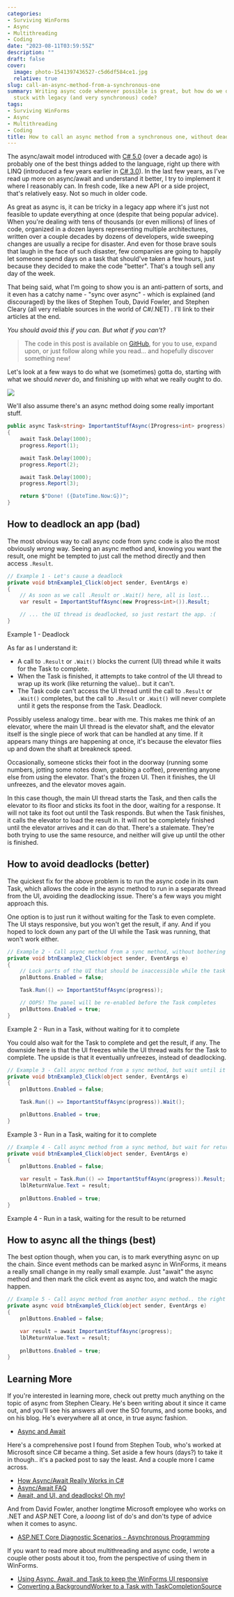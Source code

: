 ```yaml
---
categories:
- Surviving WinForms
- Async
- Multithreading
- Coding
date: "2023-08-11T03:59:55Z"
description: ""
draft: false
cover:
  image: photo-1541397436527-c5d6df584ce1.jpg
  relative: true
slug: call-an-async-method-from-a-synchronous-one
summary: Writing async code whenever possible is great, but how do we do it when we're
  stuck with legacy (and very synchronous) code?
tags:
- Surviving WinForms
- Async
- Multithreading
- Coding
title: How to call an async method from a synchronous one, without deadlocking
---
```

The async/await model introduced with [C# 5.0](https://learn.microsoft.com/en-us/dotnet/csharp/whats-new/csharp-version-history#c-version-50) (over a decade ago) is probably one of the best things added to the language, right up there with LINQ (introduced a few years earlier in [C# 3.0](https://learn.microsoft.com/en-us/dotnet/csharp/whats-new/csharp-version-history#c-version-30)). In the last few years, as I've read up more on async/await and understand it better, I try to implement it where I reasonably can. In fresh code, like a new API or a side project, that's relatively easy. Not so much in older code.

As great as async is, it can be tricky in a legacy app where it's just not feasible to update everything at once (despite that being popular advice). When you're dealing with tens of thousands (or even millions) of lines of code, organized in a dozen layers representing multiple architectures, written over a couple decades by dozens of developers, wide sweeping changes are usually a recipe for disaster. And even for those brave souls that laugh in the face of such disaster, few companies are going to happily let someone spend days on a task that should've taken a few hours, just because they decided to make the code "better". That's a tough sell any day of the week.

That being said, what I'm going to show you is an anti-pattern of sorts, and it even has a catchy name - "sync over async" - which is explained (and discouraged) by the likes of Stephen Toub, David Fowler, and Stephen Cleary (all very reliable sources in the world of C#/.NET) . I'll link to their articles at the end.

_You should avoid this if you can. But what if you can't?_

> The code in this post is available on [GitHub](https://github.com/grantwinney/SurvivingWinForms/tree/master/Threading/CallingAsyncMethodFromSynchronousCode), for you to use, expand upon, or just follow along while you read... and hopefully discover something new!

Let's look at a few ways to do what we (sometimes) gotta do, starting with what we should _never_ do, and finishing up with what we really ought to do.

![](https://grantwinney.com/content/images/2023/12/image-11.png)

We'll also assume there's an async method doing some really important stuff.

```csharp
public async Task<string> ImportantStuffAsync(IProgress<int> progress)
{
    await Task.Delay(1000);
    progress.Report(1);

    await Task.Delay(1000);
    progress.Report(2);

    await Task.Delay(1000);
    progress.Report(3);

    return $"Done! ({DateTime.Now:G})";
}
```

## How to deadlock an app (bad)

The most obvious way to call async code from sync code is also the most obviously _wrong_ way. Seeing an async method and, knowing you want the result, one might be tempted to just call the method directly and then access `.Result`.

```csharp
// Example 1 - Let's cause a deadlock
private void btnExample1_Click(object sender, EventArgs e)
{
    // As soon as we call .Result or .Wait() here, all is lost...
    var result = ImportantStuffAsync(new Progress<int>()).Result;

    // ... the UI thread is deadlocked, so just restart the app. :(
}
```

Example 1 - Deadlock

As far as I understand it:

- A call to `.Result` or `.Wait()` blocks the current (UI) thread while it waits for the Task to complete.
- When the Task is finished, it attempts to take control of the UI thread to wrap up its work (like returning the value).. but it can't.
- The Task code can't access the UI thread until the call to `.Result` or `.Wait()` completes, but the call to `.Result` or `.Wait()` will never complete until it gets the response from the Task. Deadlock.

Possibly useless analogy time.. bear with me. This makes me think of an elevator, where the main UI thread is the elevator shaft, and the elevator itself is the single piece of work that can be handled at any time. If it appears many things are happening at once, it's because the elevator flies up and down the shaft at breakneck speed.

Occasionally, someone sticks their foot in the doorway (running some numbers, jotting some notes down, grabbing a coffee), preventing anyone else from using the elevator. That's the frozen UI. Then it finishes, the UI unfreezes, and the elevator moves again.

In this case though, the main UI thread starts the Task, and then calls the elevator to its floor and sticks its foot in the door, waiting for a response. It will not take its foot out until the Task responds. But when the Task finishes, it calls the elevator to load the result in. It will not be completely finished until the elevator arrives and it can do that. There's a stalemate. They're both trying to use the same resource, and neither will give up until the other is finished.

## How to avoid deadlocks (better)

The quickest fix for the above problem is to run the async code in its own Task, which allows the code in the async method to run in a separate thread from the UI, avoiding the deadlocking issue. There's a few ways you might approach this.

One option is to just run it without waiting for the Task to even complete. The UI stays responsive, but you won't get the result, if any. And if you hoped to lock down any part of the UI while the Task was running, that won't work either.

```csharp
// Example 2 - Call async method from a sync method, without bothering to wait
private void btnExample2_Click(object sender, EventArgs e)
{
    // Lock parts of the UI that should be inaccessible while the task runs
    pnlButtons.Enabled = false;

    Task.Run(() => ImportantStuffAsync(progress));

    // OOPS! The panel will be re-enabled before the Task completes
    pnlButtons.Enabled = true;
}
```

Example 2 - Run in a Task, without waiting for it to complete

You could also wait for the Task to complete and get the result, if any. The downside here is that the UI freezes while the UI thread waits for the Task to complete. The upside is that it eventually unfreezes, instead of deadlocking.

```csharp
// Example 3 - Call async method from a sync method, but wait until it completes (freezes UI)
private void btnExample3_Click(object sender, EventArgs e)
{
    pnlButtons.Enabled = false;

    Task.Run(() => ImportantStuffAsync(progress)).Wait();

    pnlButtons.Enabled = true;
}
```

Example 3 - Run in a Task, waiting for it to complete

```csharp
// Example 4 - Call async method from a sync method, but wait for return value
private void btnExample4_Click(object sender, EventArgs e)
{
    pnlButtons.Enabled = false;

    var result = Task.Run(() => ImportantStuffAsync(progress)).Result;
    lblReturnValue.Text = result;
    
    pnlButtons.Enabled = true;
}
```

Example 4 - Run in a task, waiting for the result to be returned

## How to async all the things (best)

The best option though, when you can, is to mark everything async on up the chain. Since event methods can be marked async in WinForms, it means a really small change in my really small example. Just "await" the async method and then mark the click event as async too, and watch the magic happen.

```csharp
// Example 5 - Call async method from another async method.. the right way
private async void btnExample5_Click(object sender, EventArgs e)
{
    pnlButtons.Enabled = false;

    var result = await ImportantStuffAsync(progress);
    lblReturnValue.Text = result;
    
    pnlButtons.Enabled = true;
}
```

## Learning More

If you're interested in learning more, check out pretty much anything on the topic of async from Stephen Cleary. He's been writing about it since it came out, and you'll see his answers all over the SO forums, and some books, and on his blog. He's everywhere all at once, in true async fashion.

- [Async and Await](https://blog.stephencleary.com/2012/02/async-and-await.html)

Here's a comprehensive post I found from Stephen Toub, who's worked at Microsoft since C# became a thing. Set aside a few hours (days?) to take it in though.. it's a packed post to say the least. And a couple more I came across.

- [How Async/Await Really Works in C#](https://devblogs.microsoft.com/dotnet/how-async-await-really-works)
- [Async/Await FAQ](https://devblogs.microsoft.com/pfxteam/asyncawait-faq)
- [Await, and UI, and deadlocks! Oh my!](https://devblogs.microsoft.com/pfxteam/await-and-ui-and-deadlocks-oh-my)

And from David Fowler, another longtime Microsoft employee who works on .NET and ASP.NET Core, a _looong_ list of do's and don'ts type of advice when it comes to async.

- [ASP.NET Core Diagnostic Scenarios - Asynchronous Programming](https://github.com/davidfowl/AspNetCoreDiagnosticScenarios/blob/master/AsyncGuidance.md)

If you want to read more about multithreading and async code, I wrote a couple other posts about it too, from the perspective of using them in WinForms.

- [Using Async, Await, and Task to keep the WinForms UI responsive](https://grantwinney.com/using-async-await-and-task-to-keep-the-winforms-ui-more-responsive/)
- [Converting a BackgroundWorker to a Task with TaskCompletionSource](https://grantwinney.com/convert-backgroundworker-to-task-with-taskcompletionsource/)
